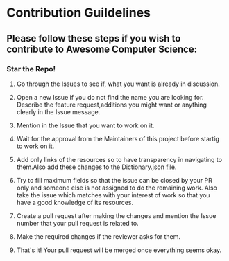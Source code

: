 # Contribution Guildelines

## Please follow these steps if you wish to contribute to Awesome Computer Science:

### Star the Repo!

1. Go through the Issues to see if, what you want is already in discussion.

2. Open a new Issue if you do not find the name you are looking for. Describe the feature request,additions you might want or anything clearly in the Issue message.

3. Mention in the Issue that you want to work on it.

4. Wait for the approval from the Maintainers of this project before startig to work on it.

5. Add only links of the resources so to have transparency in navigating to them.Also add these changes to the Dictionary.json [file](https://github.com/CSwala/awesome-computer-science/blob/main/Dictionary.json).

6. Try to fill maximum fields so that the issue can be closed by your PR only and someone else is not assigned to do the remaining work. Also take the issue which matches with your interest of work so that you have a good knowledge of its resources.

7. Create a pull request after making the changes and mention the Issue number that your pull request is related to.

8. Make the required changes if the reviewer asks for them. 

9. That's it! Your pull request will be merged once everything seems okay.



